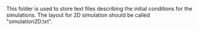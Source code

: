 This folder is used to store text files describing the initial conditions for the simulations. The layout for 2D simulation should be called "simulation2D.txt".